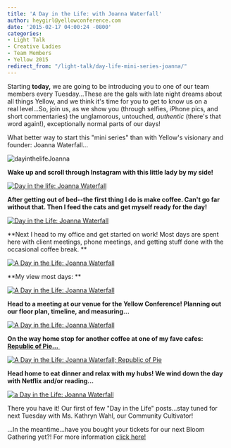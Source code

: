 ```yaml
---
title: 'A Day in the Life: with Joanna Waterfall'
author: heygirl@yellowconference.com
date: '2015-02-17 04:00:24 -0800'
categories:
- Light Talk
- Creative Ladies
- Team Members
- Yellow 2015
redirect_from: "/light-talk/day-life-mini-series-joanna/"
---
```


Starting **today,** we are going to be introducing you to one of our team members every Tuesday...These are the gals with late night dreams about all things Yellow, and we think it's time for you to get to know us on a real level...So, join us, as we show you (through selfies, iPhone pics, and short commentaries) the unglamorous, untouched, _authentic_ (there's that word again!), exceptionally normal parts of our days!

What better way to start this "mini series" than with Yellow's visionary and founder: Joanna Waterfall...

![dayinthelifeJoanna](http://yellowconference.com/wp-content/uploads/2015/02/dayinthelifeJoanna.jpg)

**Wake up and scroll through Instagram with this little lady by my side!**

[![Day in the life: Joanna Waterfall](http://yellowconference.com/wp-content/uploads/2015/02/JDITL1.jpg)](http://yellowconference.com/wp-content/uploads/2015/02/JDITL1.jpg)

**After getting out of bed--the first thing I do is make coffee. Can't go far without that. Then I feed the cats and get myself ready for the day!**

[![Day in the Life: Joanna Waterfall](http://yellowconference.com/wp-content/uploads/2015/02/JDINTL2.jpg)](http://yellowconference.com/wp-content/uploads/2015/02/JDINTL2.jpg)

**Next I head to my office and get started on work! Most days are spent here with client meetings, phone meetings, and getting stuff done with the occasional coffee break. **

[![A Day in the Life: Joanna Waterfall](http://yellowconference.com/wp-content/uploads/2015/02/JDINTL3.jpg)](http://yellowconference.com/wp-content/uploads/2015/02/JDINTL3.jpg)

**My view most days: **

[![A Day in the Life: Joanna Waterfall](http://yellowconference.com/wp-content/uploads/2015/02/JDINTL4.jpg)](http://yellowconference.com/wp-content/uploads/2015/02/JDINTL4.jpg)[  
](http://yellowconference.com/wp-content/uploads/2015/02/image3.jpeg)

**Head to a meeting at our venue for the Yellow Conference! Planning out our floor plan, timeline, and measuring...**

[![A Day in the Life: Joanna Waterfall](http://yellowconference.com/wp-content/uploads/2015/02/JDINTL5.jpg)](http://yellowconference.com/wp-content/uploads/2015/02/JDINTL5.jpg)

**On the way home stop for another coffee at one of my fave cafes: [Republic of Pie...](http://republicofpie.com/)**[ ](http://republicofpie.com/)

[![A Day in the Life: Joanna Waterfall; Republic of Pie](http://yellowconference.com/wp-content/uploads/2015/02/JDINTL6.jpg)](http://yellowconference.com/wp-content/uploads/2015/02/JDINTL6.jpg)

**Head home to eat dinner and relax with my hubs! We wind down the day with Netflix and/or reading...**

[![a Day in the Life: Joanna Waterfall](http://yellowconference.com/wp-content/uploads/2015/02/JDINTL7.jpg)](http://yellowconference.com/wp-content/uploads/2015/02/JDINTL7.jpg)

There you have it! Our first of few "Day in the Life" posts...stay tuned for next Tuesday with Ms. Kathryn Wahl, our Community Cultivator!

...In the meantime...have you bought your tickets for our next Bloom Gathering yet?! For more information [click here!](http://yellowconference.com/februarybloomgathering/)
